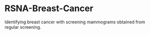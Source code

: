 # RSNA-Breast-Cancer
Identifying breast cancer with screening mammograms obtained from regular screening.
